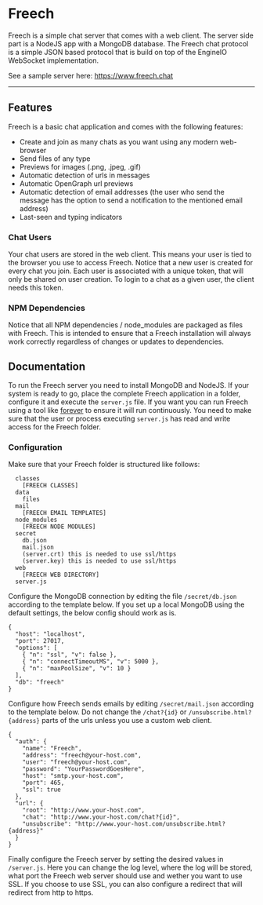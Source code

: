 # Freech

Freech is a simple chat server that comes with a web client. The server side part is a NodeJS app
with a MongoDB database. The Freech chat protocol is a simple JSON based protocol that is build
on top of the EngineIO WebSocket implementation.

See a sample server here: https://www.freech.chat

***

## Features

Freech is a basic chat application and comes with the following features:

* Create and join as many chats as you want using any modern web-browser
* Send files of any type
* Previews for images (.png, .jpeg, .gif)
* Automatic detection of urls in messages
* Automatic OpenGraph url previews
* Automatic detection of email addresses (the user who send the message has the option to send a notification to the mentioned email address)
* Last-seen and typing indicators

### Chat Users

Your chat users are stored in the web client. This means your user is tied to the browser you use
to access Freech. Notice that a new user is created for every chat you join. Each user is associated
with a unique token, that will only be shared on user creation. To login to a chat as a given user,
the client needs this token.

### NPM Dependencies

Notice that all NPM dependencies / node_modules are packaged as files with Freech. This is intended
to ensure that a Freech installation will always work correctly regardless of changes or updates
to dependencies.


## Documentation

To run the Freech server you need to install MongoDB and NodeJS. If your system is ready to go, place
the complete Freech application in a folder, configure it and execute the `server.js` file. If you
want you can run Freech using a tool like [forever](https://www.npmjs.com/package/forever) to
ensure it will run continuously. You need to make sure that the user or process executing `server.js`
has read and write access for the Freech folder.

### Configuration

Make sure that your Freech folder is structured like follows:
```
  classes
    [FREECH CLASSES]
  data
    files
  mail
    [FREECH EMAIL TEMPLATES]
  node_modules
    [FREECH NODE MODULES]
  secret
    db.json
    mail.json
    (server.crt) this is needed to use ssl/https
    (server.key) this is needed to use ssl/https
  web
    [FREECH WEB DIRECTORY]
  server.js
```

Configure the MongoDB connection by editing the file `/secret/db.json` according to the template
below. If you set up a local MongoDB using the default settings, the below config should work as is.
```
{
  "host": "localhost",
  "port": 27017,
  "options": [
    { "n": "ssl", "v": false },
    { "n": "connectTimeoutMS", "v": 5000 },
    { "n": "maxPoolSize", "v": 10 }
  ],
  "db": "freech"
}
```

Configure how Freech sends emails by editing `/secret/mail.json` according to the template below.
Do not change the `/chat?{id}` or `/unsubscribe.html?{address}` parts of the urls unless you use a
custom web client.
```
{
  "auth": {
    "name": "Freech",
    "address": "freech@your-host.com",
    "user": "freech@your-host.com",
    "password": "YourPasswordGoesHere",
    "host": "smtp.your-host.com",
    "port": 465,
    "ssl": true
  },
  "url": {
    "root": "http://www.your-host.com",
    "chat": "http://www.your-host.com/chat?{id}",
    "unsubscribe": "http://www.your-host.com/unsubscribe.html?{address}"
  }
}
```

Finally configure the Freech server by setting the desired values in `/server.js`. Here you can
change the log level, where the log will be stored, what port the Freech web server should use and
wether you want to use SSL. If you choose to use SSL, you can also configure a redirect that will
redirect from http to https.
